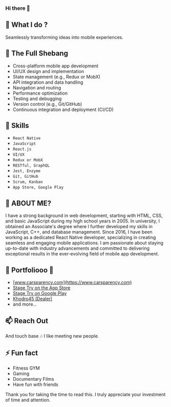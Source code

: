 ### Hi there 👋

## 🔭  What I do ?

Seamlessly transforming ideas into mobile experiences.

## 🌱  The Full Shebang

-   Cross-platform mobile app development
-   UI/UX design and implementation
-   State management (e.g., Redux or MobX)
-   API integration and data handling
-   Navigation and routing
-   Performance optimization
-   Testing and debugging
-   Version control (e.g., Git/GitHub)
-   Continuous integration and deployment (CI/CD)

## 👯  Skills

- `React Native`  
- `JavaScript`
- `React.js`
- `UI/UX`
- `Redux or MobX`
- `RESTful, GraphQL`
- `Jest, Enzyme`
- `Git, GitHub`
- `Scrum, Kanban`
- `App Store, Google Play`


## 🤔  ABOUT ME?

I have a strong background in web development, starting with HTML, CSS, and basic JavaScript during my high school years in 2005. In university, I obtained an Associate's degree where I further developed my skills in JavaScript, C++, and database management. Since 2016, I have been working as a dedicated React Native developer, specializing in creating seamless and engaging mobile applications. I am passionate about staying up-to-date with industry advancements and committed to delivering exceptional results in the ever-evolving field of mobile app development.

## 💬  Portfoliooo  🎵

- [www.carsparency.com](https://www.carsparency.com)
- [Stage Try on the App Store](https://apps.apple.com/ca/app/stage-video-ecommerce/id1541462382)
- [Stage Try on Google Play](https://play.google.com/store/apps/details?id=com.stage.application)
- [Khodro45 (Dealer)](https://play.google.com/store/apps/details?id=com.khodro45.dealer)
- and more...

## 📫  Reach Out

And touch base  🎶  I like meeting new people.

## ⚡  Fun fact

-   Fitness GYM
-   Gaming
-   Documentary Films
-   Have fun with friends

Thank you for taking the time to read this. I truly appreciate your investment of time and attention.
